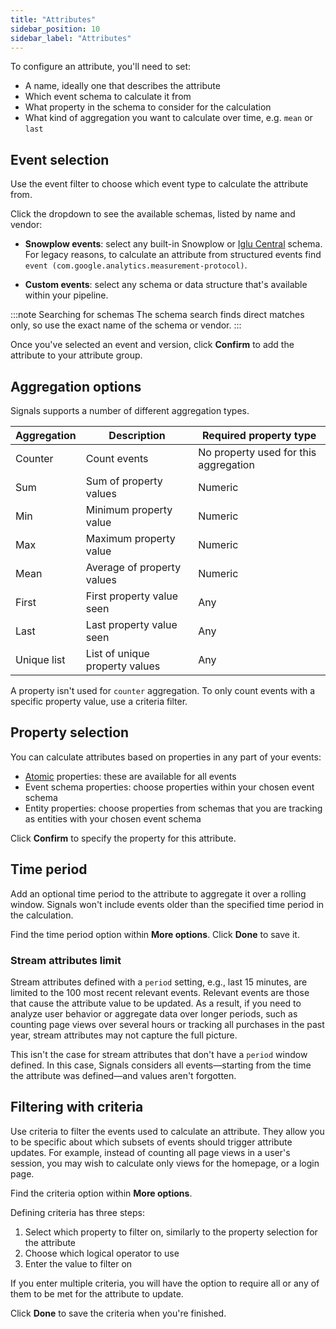 ```yaml
---
title: "Attributes"
sidebar_position: 10
sidebar_label: "Attributes"
---
```


To configure an attribute, you'll need to set:
* A name, ideally one that describes the attribute
* Which event schema to calculate it from
* What property in the schema to consider for the calculation
* What kind of aggregation you want to calculate over time, e.g. `mean` or `last`

<!-- TODO image attribute creation thingy on group creation page -->

## Event selection

Use the event filter to choose which event type to calculate the attribute from.

<!-- TODO image event filter -->

Click the dropdown to see the available schemas, listed by name and vendor:

* **Snowplow events**: select any built-in Snowplow or [Iglu Central](https://iglucentral.com) schema. For legacy reasons, to calculate an attribute from structured events find `event (com.google.analytics.measurement-protocol)`.

* **Custom events**: select any schema or data structure that's available within your pipeline.

:::note Searching for schemas
The schema search finds direct matches only, so use the exact name of the schema or vendor.
:::

Once you've selected an event and version, click **Confirm** to add the attribute to your attribute group.

## Aggregation options

Signals supports a number of different aggregation types.

| Aggregation | Description                    | Required property type                |
| ----------- | ------------------------------ | ------------------------------------- |
| Counter     | Count events                   | No property used for this aggregation |
| Sum         | Sum of property values         | Numeric                               |
| Min         | Minimum property value         | Numeric                               |
| Max         | Maximum property value         | Numeric                               |
| Mean        | Average of property values     | Numeric                               |
| First       | First property value seen      | Any                                   |
| Last        | Last property value seen       | Any                                   |
| Unique list | List of unique property values | Any                                   |

A property isn't used for `counter` aggregation. To only count events with a specific property value, use a criteria filter.

## Property selection

You can calculate attributes based on properties in any part of your events:
* [Atomic](/docs/fundamentals/canonical-event/index.md) properties: these are available for all events
* Event schema properties: choose properties within your chosen event schema
* Entity properties: choose properties from schemas that you are tracking as entities with your chosen event schema

<!-- TODO image example -->

Click **Confirm** to specify the property for this attribute.

## Time period

Add an optional time period to the attribute to aggregate it over a rolling window. Signals won't include events older than the specified time period in the calculation.

Find the time period option within **More options**. Click **Done** to save it.

<!-- TODO image example -->

### Stream attributes limit

Stream attributes defined with a `period` setting, e.g., last 15 minutes, are limited to the 100 most recent relevant events. Relevant events are those that cause the attribute value to be updated. As a result, if you need to analyze user behavior or aggregate data over longer periods, such as counting page views over several hours or tracking all purchases in the past year, stream attributes may not capture the full picture.

This isn't the case for stream attributes that don't have a `period` window defined. In this case, Signals considers all events—starting from the time the attribute was defined—and values aren't forgotten.

## Filtering with criteria

Use criteria to filter the events used to calculate an attribute. They allow you to be specific about which subsets of events should trigger attribute updates. For example, instead of counting all page views in a user's session, you may wish to calculate only views for the homepage, or a login page.

Find the criteria option within **More options**.

<!-- TODO image example -->

Defining criteria has three steps:
1. Select which property to filter on, similarly to the property selection for the attribute
2. Choose which logical operator to use
3. Enter the value to filter on

If you enter multiple criteria, you will have the option to require all or any of them to be met for the attribute to update.

<!-- TODO image example -->

Click **Done** to save the criteria when you're finished.
